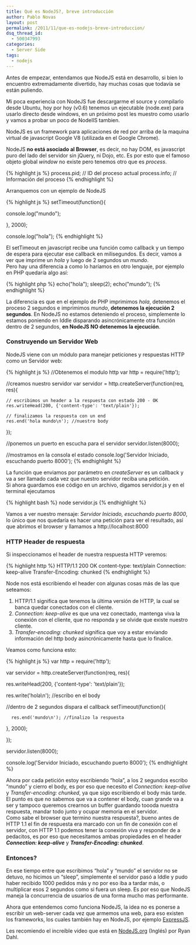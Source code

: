 ```yaml
---
title: Qué es NodeJS?, breve introducción
author: Pablo Novas
layout: post
permalink: /2011/11/que-es-nodejs-breve-introduccion/
dsq_thread_id:
  - 500347993
categories:
  - Server Side
tags:
  - nodejs
---
```

Antes de empezar, entendamos que NodeJS está en desarrollo, si bien lo encuentro extremadamente divertido, hay muchas cosas que todavía se están puliendo.

Mi poca experiencia con NodeJS fue descargarme el source y compilarlo desde Ubuntu, hoy por hoy (v0.6) tenemos un ejecutable (node.exe) para usarlo directo desde windows, en un próximo post les muestro como usarlo y vamos a probar un poco de NodeIIS tambien.

NodeJS es un framework para aplicaciones de red por arriba de la maquina virtual de javascript Google V8 (utilizada en el Google Chrome).

NodeJS **no está asociado al Browser**, es decir, no hay DOM, es javascript puro del lado del servidor sin jQuery, ni Dojo, etc. Es por esto que el famoso objeto global *window* no existe pero tenemos otro que es *process*.

{% highlight js %}
process.pid; // ID del proceso actual
process.info; // Información del proceso
 {% endhighlight %}

Arranquemos con un ejemplo de NodeJS  
<!--more-->

{% highlight js %}
setTimeout(function(){

   console.log("mundo");

}, 2000);

console.log("hola");
 {% endhighlight %}

El setTimeout en javascript recibe una función como callback y un tiempo de espera para ejecutar ese callback en milisegundos. Es decir, vamos a ver que imprime un *hola* y luego de 2 segundos un *mundo*.  
Pero hay una diferencia a como lo haríamos en otro lenguaje, por ejemplo en PHP quedaría algo así:

{% highlight php %}
echo("hola");
sleep(2);
echo("mundo");
 {% endhighlight %}

La diferencia es que en el ejemplo de PHP imprimimos *hola*, detenemos el proceso 2 segundos e imprimimos *mundo*, **detenemos la ejecución 2 segundos**. En NodeJS no estamos deteniendo el proceso, simplemente lo estamos poniendo en Iddle disparando asincrónicamente otra función dentro de 2 segundos, **en NodeJS NO detenemos la ejecución**.

### Construyendo un Servidor Web

NodeJS viene con un módulo para manejar peticiones y respuestas HTTP como un Servidor web:

{% highlight js %}
//Obtenemos el modulo http
var http = require('http');

//creamos nuestro servidor
var servidor = http.createServer(function(req, res){

	// escribimos un header a la respuesta con estado 200 - OK
	res.writeHead(200, {'content-type': 'text/plain'});

	// finalizamos la respuesta con un end 
	res.end('hola mundo\n'); //nuestro body
});

//ponemos un puerto en escucha para el servidor 
servidor.listen(8000);

//mostramos en la consola el estado
console.log('Servidor Iniciado, escuchando puerto 8000');
 {% endhighlight %}

La función que enviamos por parámetro en *createServer* es un callback y va a ser llamado cada vez que nuestro servidor reciba una petición.  
Si ahora guardamos ese código en un archivo, digamos servidor.js y en el terminal ejecutamos 

{% highlight bash %}
node servidor.js
 {% endhighlight %}

Vamos a ver nuestro mensaje: *Servidor Iniciado, escuchando puerto 8000*, lo único que nos quedaría es hacer una petición para ver el resultado, así que abrimos el browser y llamamos a http://localhost:8000

### HTTP Header de respuesta

Si inspeccionamos el header de nuestra respuesta HTTP veremos:

{% highlight http %}
HTTP/1.1 200 OK
content-type: text/plain
Connection: keep-alive
Transfer-Encoding: chunked
 {% endhighlight %}

Node nos está escribiendo el header con algunas cosas más de las que seteamos:

  1. HTTP/1.1 significa que tenemos la última versión de HTTP, la cual se banca quedar conectados con el cliente.
  2. *Connection: keep-alive* es que una vez conectado, mantenga viva la conexión con el cliente, que no responda y se olvide que existe nuestro cliente.
  3. *Transfer-encoding: chunked* significa que voy a estar enviando información del http body asincrónicamente hasta que lo finalice.

Veamos como funciona esto:

{% highlight js %}
var http = require('http');

var servidor = http.createServer(function(req, res){

   res.writeHead(200, {'content-type': 'text/plain'});

   res.write('hola\n'); //escribo en el body

   //dentro de 2 segundos dispara el callback 
   setTimeout(function(){

      res.end('mundo\n'); //finalizo la respuesta

   }, 2000);

});

servidor.listen(8000);

console.log('Servidor Iniciado, escuchando puerto 8000');
 {% endhighlight %}

Ahora por cada petición estoy escribiendo &#8220;hola&#8221;, a los 2 segundos escribo &#8220;mundo&#8221; y cierro el body, es por eso que necesito el *Connection: keep-alive* y *Transfer-encoding: chunked*, ya que sigo escribiendo el body más tarde.  
El punto es que no sabemos que va a contener el body, cuan grande va a ser y tampoco queremos crearnos un buffer guardando toooda nuestra respuesta, mandar todo junto y ocupar memoria en el servidor.  
Como sabe el browser que termino nuestra respuesta?, bueno antes de HTTP 1.1 el fin de respuesta era marcado con un fin de conexión con el servidor, con HTTP 1.1 podemos tener la conexión viva y responder de a pedacitos, es por eso que necesitamos ambas propiedades en el header ***Connection: keep-alive*** y ***Transfer-Encoding: chunked***.

### Entonces?

En ese tiempo entre que escribimos &#8220;hola&#8221; y &#8220;mundo&#8221; el servidor no se detuvo, no hicimos un &#8220;sleep&#8221;, simplemente el servidor pasó a Iddle y pudo haber recibido 1000 pedidos más y no por eso iba a tardar más, o multiplicar esos 2 segundos como si fuera un sleep. Es por eso que NodeJS maneja la concurrencia de usuarios de una forma mucho mas performante. 

Ahora que entendemos como funciona NodeJS, la idea no es ponerse a escribir un web-server cada vez que armemos una web, para eso existen los frameworks, los cuales también hay en NodeJS, por ejemplo <a href="http://www.expressjs.com/" title="ExpressJS" target="_blank">ExpressJS</a>.

Les recomiendo el increíble video que está en <a href="http://nodejs.org" title="NodeJS.org" target="_blank">NodeJS.org</a> (Inglés) por Ryan Dahl.